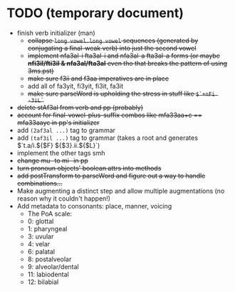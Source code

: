# TODO (temporary document)

* finish verb initializer (man)
    * ~~collapse `long vowel.long vowel` sequences (generated by conjugating a final-weak verb) into just the second vowel~~
    * ~~implement nfa3al-i fta3al-i and nfa3al-a fta3al-a forms (or maybe **nfi3il/fti3il & nfa3al/fta3al** even tho that breaks the pattern of using 3ms.pst)~~
    * ~~make sure f3ii and f3aa imperatives are in place~~
    * add all of fa3yit, fi3yit, fi3it, fa3it
    * ~~make sure parseWord is upholding the stress in stuff like `` $`+nFi -3iL` ``~~
* ~~delete stAf3al from verb and pp (probably)~~
* ~~account for final-vowel-plus-suffix combos like mfa33aa+c == mfa33aayc in pp's initializer~~
* add `(2af3al ...)` tag to grammar
* add `(taf3il ...)` tag to grammar (takes a root and generates $`t.a/i.${$F} ${$3}.ii.${$L}`)
* implement the other tags smh
* ~~change mu- to mi- in pp~~
* ~~turn pronoun objects' boolean attrs into methods~~
* ~~add postTransform to parseWord and figure out a way to handle combinations...~~
* Make augmenting a distinct step and allow multiple augmentations (no reason why it couldn't happen!)
* Add metadata to consonants: place, manner, voicing
    * The PoA scale:
    * 0: glottal
    * 1: pharyngeal
    * 3: uvular
    * 4: velar
    * 6: palatal
    * 8: postalveolar
    * 9: alveolar/dental
    * 11: labiodental
    * 12: bilabial
